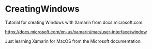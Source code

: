 # CreatingWindows
Tutorial for creating Windows with Xamarin from docs.microsoft.com

https://docs.microsoft.com/en-us/xamarin/mac/user-interface/window

Just learning Xamarin for MacOS from the Microsoft documentation.
